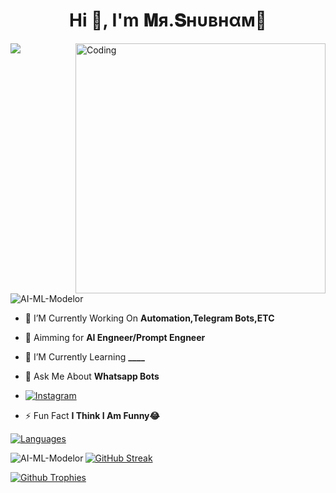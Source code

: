 <h1 align="center">Hi 👋, I'm 𝐌я.𝐒нυвнαм🍂</h1>
         <img src="https://readme-typing-svg.herokuapp.com?color=33DD33&width=500&lines=🦋A+Passionate+Developer+From+India🌙">
<img align="right" alt="Coding" width="400" src="https://media.tenor.com/rePDfDWO3XoAAAAd/hacking.gif">

<p align="left"> <img src="https://komarev.com/ghpvc/?username=AI-ML-Modelor&label=Profile%20views&color=0e75b6&style=flat" alt="AI-ML-Modelor" /> </p>

- 🔭 I’M Currently Working On **Automation,Telegram Bots,ETC**

- 🤖 Aimming for **AI Engneer/Prompt Engneer**

- 🌱 I’M Currently Learning **____**

- 💬 Ask Me About **Whatsapp Bots**

- <a href="https://instagram.com/s__h__u__b__h__a_mm"><img title="Instagram" src="https://img.shields.io/badge/Instagram-%23E4405F.svg?&style=for-the-badge&logo=instagram&logoColor=white"></a>

- ⚡ Fun Fact **I Think I Am Funny😂**

<div align="left">
<a href="https://github.com/AI-ML-Modelor?tab=languages">
    <img src="https://github-readme-stats.vercel.app/api/top-langs/?username=AI-ML-Modelor&theme=highcontrast&layout=compact" alt="Languages">
</a>
  
<p><img align="left" src="https://github-readme-stats.vercel.app/api?username=AI-ML-Modelor&show_icons=true&count_private=true&theme=highcontrast" alt="AI-ML-Modelor" /></p>

<div align="left">
  <a href="https://github.com/AI-ML-Modelor">
    <img src="https://github-readme-streak-stats.herokuapp.com/?user=AI-ML-Modelor&theme=highcontrast" alt="GitHub Streak" />
  </a>
</div>

  [![Github Trophies](https://github-profile-trophy.vercel.app/?username=AI-ML-Modelor&theme=transparent&no-bg=true&margin-w=15&margin-h=10&row=1&column=6&count_private=true)](https://AI-ML-Modelor.me)

